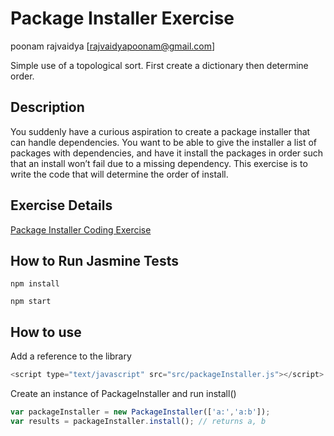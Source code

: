 # Package Installer Exercise
poonam rajvaidya
[rajvaidyapoonam@gmail.com]

Simple use of a topological sort. First create a dictionary then determine order.


## Description
You suddenly have a curious aspiration to create a package installer that can handle dependencies. You want to be able to give the installer a list of packages with dependencies, and have it install the packages in order such that an install won’t fail due to a missing dependency.
This exercise is to write the code that will determine the order of install.

## Exercise Details

[Package Installer Coding Exercise](/PackageInstallerCodingExercise.pdf)

## How to Run Jasmine Tests

```
npm install
```

```
npm start
```

## How to use

Add a reference to the library
```javascript
<script type="text/javascript" src="src/packageInstaller.js"></script>
```
Create an instance of PackageInstaller and run install()
```javascript
var packageInstaller = new PackageInstaller(['a:','a:b']);
var results = packageInstaller.install(); // returns a, b
```
